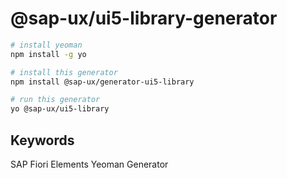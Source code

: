 # @sap-ux/ui5-library-generator

```sh
# install yeoman
npm install -g yo

# install this generator
npm install @sap-ux/generator-ui5-library

# run this generator
yo @sap-ux/ui5-library

```

## Keywords
SAP Fiori Elements
Yeoman
Generator
